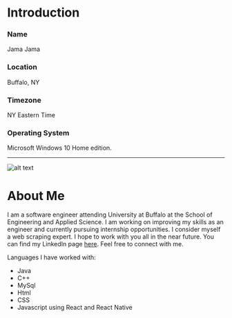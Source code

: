 # Introduction
### Name
Jama Jama
### Location
Buffalo, NY
### Timezone
NY Eastern Time
### Operating System
Microsoft Windows 10 Home edition.

---

![alt text](http://arts-sciences.buffalo.edu/content/arts-sciences/linguistics/about/linguistics-at-ub/jcr:content/par/image.img.688.auto.q80.jpg/1506973707788.jpg "University at Buffalo")

# About Me

I am a software engineer attending University at Buffalo at the School of Engineering and Applied Science. 
I am working on improving my skills as an engineer and currently pursuing internship opportunities. 
I consider myself a web scraping expert. I hope to work with you all in the near future. You can find my 
LinkedIn page [here](https://www.linkedin.com/in/jama-jama-007915162). Feel free to connect with me.

Languages I have worked with:
* Java
* C++
* MySql
* Html
* CSS
* Javascript using React and React Native
